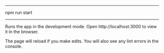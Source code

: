 ***************************
npm run start
***************************

Runs the app in the development mode.
Open http://localhost:3000 to view it in the browser.

The page will reload if you make edits.
You will also see any lint errors in the console.